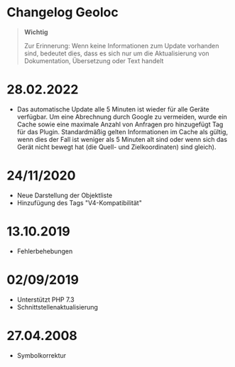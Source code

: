 # Changelog Geoloc

>**Wichtig**
>
>Zur Erinnerung: Wenn keine Informationen zum Update vorhanden sind, bedeutet dies, dass es sich nur um die Aktualisierung von Dokumentation, Übersetzung oder Text handelt

# 28.02.2022
 - Das automatische Update alle 5 Minuten ist wieder für alle Geräte verfügbar.
   Um eine Abrechnung durch Google zu vermeiden, wurde ein Cache sowie eine maximale Anzahl von Anfragen pro hinzugefügt
   Tag für das Plugin. Standardmäßig gelten Informationen im Cache als gültig, wenn dies der Fall ist
   weniger als 5 Minuten alt sind oder wenn sich das Gerät nicht bewegt hat (die Quell- und Zielkoordinaten)
   sind gleich).  

# 24/11/2020

- Neue Darstellung der Objektliste
- Hinzufügung des Tags "V4-Kompatibilität"

# 13.10.2019

- Fehlerbehebungen

# 02/09/2019

- Unterstützt PHP 7.3
- Schnittstellenaktualisierung

# 27.04.2008

- Symbolkorrektur

